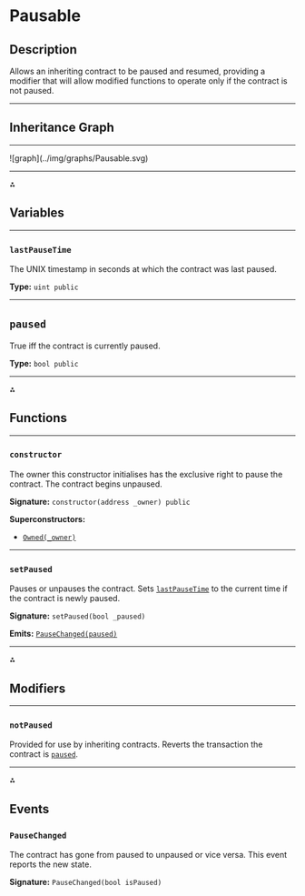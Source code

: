 # Pausable

## Description

Allows an inheriting contract to be paused and resumed, providing a modifier that will allow modified functions to operate only if the contract is not paused.

---

## Inheritance Graph

---

<inheritance-graph>
    ![graph](../img/graphs/Pausable.svg)
</inheritance-graph>

---

<section-sep>⁂</section-sep>

## Variables

---

### `lastPauseTime`

The UNIX timestamp in seconds at which the contract was last paused.

**Type:** `uint public`

---

## `paused`

True iff the contract is currently paused.

**Type:** `bool public`

---

<section-sep>⁂</section-sep>

## Functions

---

### `constructor`

The owner this constructor initialises has the exclusive right to pause the contract. The contract begins unpaused.

**Signature:** `constructor(address _owner) public`

**Superconstructors:**

* [`Owned(_owner)`](Owned.md#constructor)

---

### `setPaused`

Pauses or unpauses the contract. Sets [`lastPauseTime`](#lastPauseTime) to the current time if the contract is newly paused.

**Signature:** `setPaused(bool _paused)`

**Emits:** [`PauseChanged(paused)`](#pausechanged)

---

<section-sep>⁂</section-sep>

## Modifiers

---

### `notPaused`

Provided for use by inheriting contracts. Reverts the transaction the contract is [`paused`](#paused).

---

<section-sep>⁂</section-sep>

## Events

### `PauseChanged`

The contract has gone from paused to unpaused or vice versa. This event reports the new state.

**Signature:** `PauseChanged(bool isPaused)`
